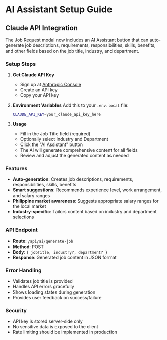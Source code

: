 # AI Assistant Setup Guide

## Claude API Integration

The Job Request modal now includes an AI Assistant button that can auto-generate job descriptions, requirements, responsibilities, skills, benefits, and other fields based on the job title, industry, and department.

### Setup Steps

1. **Get Claude API Key**
   - Sign up at [Anthropic Console](https://console.anthropic.com/)
   - Create an API key
   - Copy your API key

2. **Environment Variables**
   Add this to your `.env.local` file:
   ```bash
   CLAUDE_API_KEY=your_claude_api_key_here
   ```

3. **Usage**
   - Fill in the Job Title field (required)
   - Optionally select Industry and Department
   - Click the "AI Assistant" button
   - The AI will generate comprehensive content for all fields
   - Review and adjust the generated content as needed

### Features

- **Auto-generation**: Creates job descriptions, requirements, responsibilities, skills, benefits
- **Smart suggestions**: Recommends experience level, work arrangement, and salary ranges
- **Philippine market awareness**: Suggests appropriate salary ranges for the local market
- **Industry-specific**: Tailors content based on industry and department selections

### API Endpoint

- **Route**: `/api/ai/generate-job`
- **Method**: POST
- **Body**: `{ jobTitle, industry?, department? }`
- **Response**: Generated job content in JSON format

### Error Handling

- Validates job title is provided
- Handles API errors gracefully
- Shows loading states during generation
- Provides user feedback on success/failure

### Security

- API key is stored server-side only
- No sensitive data is exposed to the client
- Rate limiting should be implemented in production
